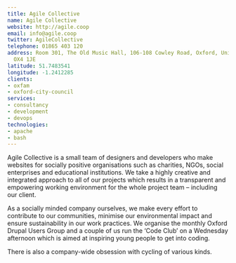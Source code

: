 ```yaml
---
title: Agile Collective
name: Agile Collective
website: http://agile.coop
email: info@agile.coop
twitter: AgileCollective
telephone: 01865 403 120
address: Room 301, The Old Music Hall, 106-108 Cowley Road, Oxford, United Kingdom,
  OX4 1JE
latitude: 51.7483541
longitude: -1.2412285
clients:
- oxfam
- oxford-city-council
services:
- consultancy
- development
- devops
technologies:
- apache
- bash
---
```


Agile Collective is a small team of designers and developers who make websites for socially positive organisations such as charities, NGOs, social enterprises and educational institutions. We take a highly creative and integrated approach to all of our projects which results in a transparent and empowering working environment for the whole project team – including our client.

As a socially minded company ourselves, we make every effort to contribute to our communities, minimise our environmental impact and ensure sustainability in our work practices. We organise the monthly Oxford Drupal Users Group and a couple of us run the ‘Code Club’ on a Wednesday afternoon which is aimed at inspiring young people to get into coding.

There is also a company-wide obsession with cycling of various kinds.